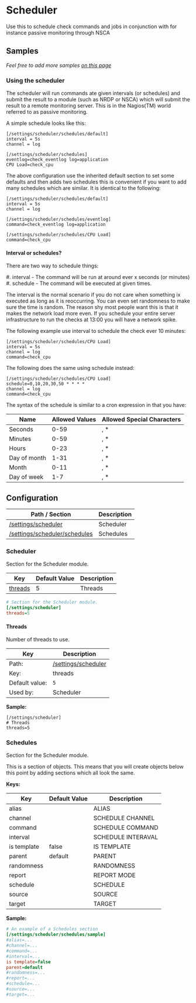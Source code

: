 # Scheduler

Use this to schedule check commands and jobs in conjunction with for instance passive monitoring through NSCA




## Samples

_Feel free to add more samples [on this page](https://github.com/mickem/nscp/blob/master/docs/samples/Scheduler_samples.md)_

### Using the scheduler

The scheduler will run commands ate given intervals (or schedules) and submit the result to a module (such as NRDP or NSCA) which will submit the result to a remote monitoring server.
This is in the Nagios(TM) world referred to as passive monitoring.

A simple schedule looks like this:

```
[/settings/scheduler/schedules/default]
interval = 5s
channel = log

[/settings/scheduler/schedules]
eventlog=check_eventlog log=application
CPU Load=check_cpu
```

The above configuration use the inherited default section to set some defaults and then adds two schedules this is convenient if you want to add many schedules which are similar.
It is identical to the following:

```
[/settings/scheduler/schedules/default]
interval = 5s
channel = log

[/settings/scheduler/schedules/eventlog]
command=check_eventlog log=application

[/settings/scheduler/schedules/CPU Load]
command=check_cpu
```

#### Interval or schedules?

There are two way to schedule things:

#. interval - The command will be run at around ever x seconds (or minutes)
#. schedule - The command will be executed at given times.

The interval is the normal scenario if you do not care when something ix executed as long as it is reoccurring. You can even set randomness to make sure the time is random.
The reason shy most people want this is that it makes the network load more even. If you schedule your entire server infrastructure to run the checks at 13:00 you will have a network spike.

The following example use interval to schedule the check ever 10 minutes:

```
[/settings/scheduler/schedules/CPU Load]
interval = 5s
channel = log
command=check_cpu
```

The following does the same using schedule instead:

```
[/settings/scheduler/schedules/CPU Load]
schedule=0,10,20,30,50 * * * *
channel = log
command=check_cpu
```

The syntax of the schedule is similar to a cron expression in that you have:

| Name         | Allowed Values | Allowed Special Characters |
|--------------|----------------|----------------------------|
| Seconds      | 0-59           | , *                        |
| Minutes      | 0-59           | , *                        |
| Hours        | 0-23           | , *                        |
| Day of month | 1-31           | , *                        |
| Month        | 0-11           | , *                        |
| Day of week  | 1-7            | , *                        |



## Configuration



| Path / Section                              | Description |
|---------------------------------------------|-------------|
| [/settings/scheduler](#scheduler)           | Scheduler   |
| [/settings/scheduler/schedules](#schedules) | Schedules   |



### Scheduler <a id="/settings/scheduler"/>

Section for the Scheduler module.




| Key                 | Default Value | Description |
|---------------------|---------------|-------------|
| [threads](#threads) | 5             | Threads     |



```ini
# Section for the Scheduler module.
[/settings/scheduler]
threads=5

```





#### Threads <a id="/settings/scheduler/threads"></a>

Number of threads to use.





| Key            | Description                                 |
|----------------|---------------------------------------------|
| Path:          | [/settings/scheduler](#/settings/scheduler) |
| Key:           | threads                                     |
| Default value: | `5`                                         |
| Used by:       | Scheduler                                   |


**Sample:**

```
[/settings/scheduler]
# Threads
threads=5
```


### Schedules <a id="/settings/scheduler/schedules"/>

Section for the Scheduler module.


This is a section of objects. This means that you will create objects below this point by adding sections which all look the same.


**Keys:**


| Key         | Default Value | Description        |
|-------------|---------------|--------------------|
| alias       |               | ALIAS              |
| channel     |               | SCHEDULE CHANNEL   |
| command     |               | SCHEDULE COMMAND   |
| interval    |               | SCHEDULE INTERAVAL |
| is template | false         | IS TEMPLATE        |
| parent      | default       | PARENT             |
| randomness  |               | RANDOMNESS         |
| report      |               | REPORT MODE        |
| schedule    |               | SCHEDULE           |
| source      |               | SOURCE             |
| target      |               | TARGET             |


**Sample:**

```ini
# An example of a Schedules section
[/settings/scheduler/schedules/sample]
#alias=...
#channel=...
#command=...
#interval=...
is template=false
parent=default
#randomness=...
#report=...
#schedule=...
#source=...
#target=...

```






